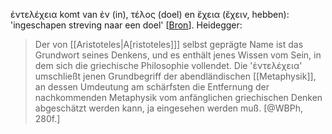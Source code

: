 ἐντελέχεια komt van ἐν (in), τέλος (doel) en ἔχεια (ἔχειν, hebben): 'ingeschapen streving naar een doel'<!--[^1]--> [[Bron](https://www.etymologiebank.nl/trefwoord/entelechie)]. Heidegger:

> Der von [[Aristoteles|A\[ristoteles\]]] selbst geprägte Name ist das Grundwort seines Denkens, und es enthält jenes Wissen vom Sein, in dem sich die griechische Philosophie vollendet. Die 'ἐντελέχεια' umschließt jenen Grundbegriff der abendländischen [[Metaphysik]], an dessen Umdeutung am schärfsten die Entfernung der nachkommenden Metaphysik vom anfänglichen griechischen Denken abgeschätzt werden kann, ja eingesehen werden muß. [@WBPh, 280f.]

<!-- (We need to figure out footnote display first...) [^1]: **entelechie** [ingeschapen streving naar een doel] {1847} < **latijn** *entelechia* < **grieks** *entelecheia* [beweging die de materie tot werkelijkheid verheft], gevormd door Aristoteles van *entelès* [volwassen, voortreffelijk, volledig] (van *en* [in] + *telos* [einde, volmaaktheid]) + *echein* [hebben]. [Bron](https://www.etymologiebank.nl/trefwoord/entelechie). -->
